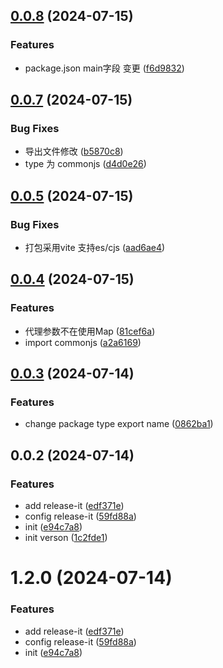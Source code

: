 

## [0.0.8](https://github.com/gofollowmymaster/vite-plugin-dev-proxy/compare/0.0.7...0.0.8) (2024-07-15)


### Features

* package.json main字段 变更 ([f6d9832](https://github.com/gofollowmymaster/vite-plugin-dev-proxy/commit/f6d983219251cc5763dfafe11b2c9d22e85269d1))

## [0.0.7](https://github.com/gofollowmymaster/vite-plugin-dev-proxy/compare/0.0.5...0.0.7) (2024-07-15)


### Bug Fixes

* 导出文件修改 ([b5870c8](https://github.com/gofollowmymaster/vite-plugin-dev-proxy/commit/b5870c8ca5d1a8d7d496e403e8f5f0f7e98df0f6))
* type 为 commonjs ([d4d0e26](https://github.com/gofollowmymaster/vite-plugin-dev-proxy/commit/d4d0e26ab634fa0a91911e0f4307fae9103ad9d3))

## [0.0.5](https://github.com/gofollowmymaster/vite-plugin-dev-proxy/compare/0.0.4...0.0.5) (2024-07-15)


### Bug Fixes

* 打包采用vite 支持es/cjs ([aad6ae4](https://github.com/gofollowmymaster/vite-plugin-dev-proxy/commit/aad6ae4fa24db83470368ec60a6ae3eb90a571d4))

## [0.0.4](https://github.com/gofollowmymaster/vite-plugin-dev-proxy/compare/0.0.3...0.0.4) (2024-07-15)


### Features

* 代理参数不在使用Map ([81cef6a](https://github.com/gofollowmymaster/vite-plugin-dev-proxy/commit/81cef6a437dd4af597b387df8d8bf28bc4ce3ea2))
* import commonjs ([a2a6169](https://github.com/gofollowmymaster/vite-plugin-dev-proxy/commit/a2a6169a977b30f930491e60d87c019d139fd6c6))

## [0.0.3](https://github.com/gofollowmymaster/vite-plugin-dev-proxy/compare/0.0.2...0.0.3) (2024-07-14)


### Features

* change package type export name ([0862ba1](https://github.com/gofollowmymaster/vite-plugin-dev-proxy/commit/0862ba1d9ef2befbdbf165b8e3ad71e72c4549c7))

## 0.0.2 (2024-07-14)


### Features

* add release-it ([edf371e](https://github.com/gofollowmymaster/vite-plugin-dev-proxy/commit/edf371e34efa671a9200689588acff3575818158))
* config release-it ([59fd88a](https://github.com/gofollowmymaster/vite-plugin-dev-proxy/commit/59fd88a7fc90eccbdac15184923a1b464ffa545d))
* init ([e94c7a8](https://github.com/gofollowmymaster/vite-plugin-dev-proxy/commit/e94c7a8233fcc5b2d025972b0924d272060f0c47))
* init verson ([1c2fde1](https://github.com/gofollowmymaster/vite-plugin-dev-proxy/commit/1c2fde10c1bcd88fe0b6450834d48102b62fc2fc))

# 1.2.0 (2024-07-14)


### Features

* add release-it ([edf371e](https://github.com/gofollowmymaster/vite-plugin-dev-proxy/commit/edf371e34efa671a9200689588acff3575818158))
* config release-it ([59fd88a](https://github.com/gofollowmymaster/vite-plugin-dev-proxy/commit/59fd88a7fc90eccbdac15184923a1b464ffa545d))
* init ([e94c7a8](https://github.com/gofollowmymaster/vite-plugin-dev-proxy/commit/e94c7a8233fcc5b2d025972b0924d272060f0c47))
